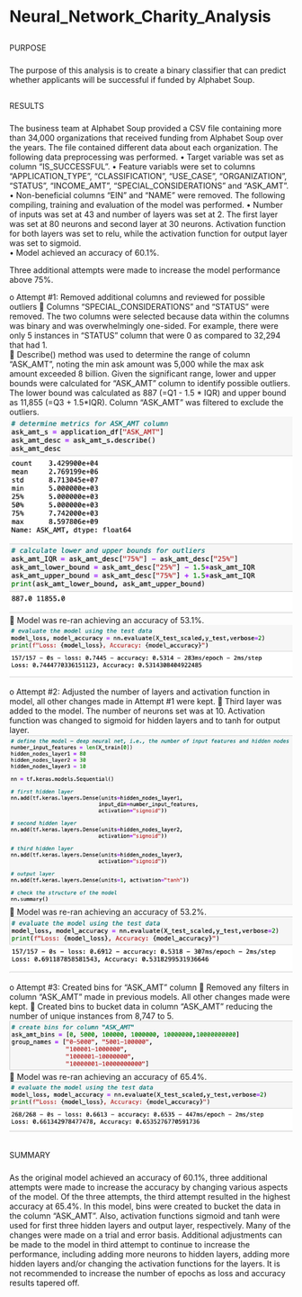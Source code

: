 # Neural_Network_Charity_Analysis

## 
PURPOSE

###
The purpose of this analysis is to create a binary classifier that can predict whether applicants will be successful if funded by Alphabet Soup. 

## 
RESULTS

###
The business team at Alphabet Soup provided a CSV file containing more than 34,000 organizations that received funding from Alphabet Soup over the
years. The file contained different data about each organization. 
The following data preprocessing was performed. 
•	  Target variable was set as column “IS_SUCCESSFUL”.
•	  Feature variabls were set to columns “APPLICATION_TYPE”, “CLASSIFICATION”, “USE_CASE”, “ORGANIZATION”, “STATUS”, “INCOME_AMT”,
“SPECIAL_CONSIDERATIONS” and “ASK_AMT”.
•	  Non-beneficial columns “EIN” and “NAME” were removed.
The following compiling, training and evaluation of the model was performed. 
•	  Number of inputs was set at 43 and number of layers was set at 2. The first layer was set at 80 neurons and second layer at 30 neurons. Activation 
function for both layers was set to relu, while the activation function for output layer was set to sigmoid.  
•	  Model achieved an accuracy of 60.1%. 

Three additional attempts were made to increase the model performance  above 75%. 

o	Attempt #1: Removed additional columns and reviewed for possible outliers
  	Columns “SPECIAL_CONSIDERATIONS” and “STATUS” were removed. The two columns were selected because data within the columns was binary and was
  overwhelmingly one-sided. For example, there were only 5 instances in “STATUS” column that were 0 as compared to 32,294 that had 1.  
  	Describe() method was used to determine the range of column “ASK_AMT”, noting the min ask amount was 5,000 while the max ask amount exceeded 8
  billion. Given the significant range, lower and upper bounds were calculated for “ASK_AMT” column to identify possible outliers. The lower bound
  was calculated as 887 (=Q1 - 1.5 * IQR) and upper bound as 11,855 (=Q3 + 1.5*IQR). Column “ASK_AMT” was filtered to exclude the outliers.
  ![First_Metrics](Resources/First_Metrics.png)
  	Model was re-ran achieving an accuracy of 53.1%.
  ![First_Accuracy](Resources/First_Accuracy.png)

o	Attempt #2: Adjusted the number of layers and activation function in model, all other changes made in Attempt #1 were kept. 
  	Third layer was added to the model. The number of neurons set was at 10. Activation function was changed to sigmoid for hidden layers and to tanh
  for output layer. 
  ![Second_ModelInputs](Resources/Second_ModelInputs.png)
  	Model was re-ran achieving an accuracy of 53.2%. 
  ![Second_Accuracy](Resources/Second_Accuracy.png)

o	Attempt #3: Created bins for “ASK_AMT” column
  	Removed any filters in column “ASK_AMT” made in previous models. All other changes made were kept. 
  	Created bins to bucket data in column “ASK_AMT” reducing the number of unique instances from 8,747 to 5. 
  ![Third_Bins](Resources/Third_Bins.png)
  	Model was re-ran achieving an accuracy of 65.4%.
  ![Third_Accuracy](Resources/Third_Accuracy.png)

##
SUMMARY

###
As the original model achieved an accuracy of 60.1%, three additional attempts were made to increase the accuracy by changing various aspects of the 
model. Of the three attempts, the third attempt resulted in the highest accuracy at 65.4%. In this model, bins were created to bucket the data in the
column “ASK_AMT”. Also, activation functions sigmoid and tanh were used for first three hidden layers and output layer, respectively. Many of the
changes were made on a trial and error basis. Additional adjustments can be made to the model in third attempt to continue to increase the 
performance, including adding more neurons to hidden layers, adding more hidden layers and/or changing the activation functions for the layers. It is
not recommended to increase the number of epochs as loss and accuracy results tapered off.  
